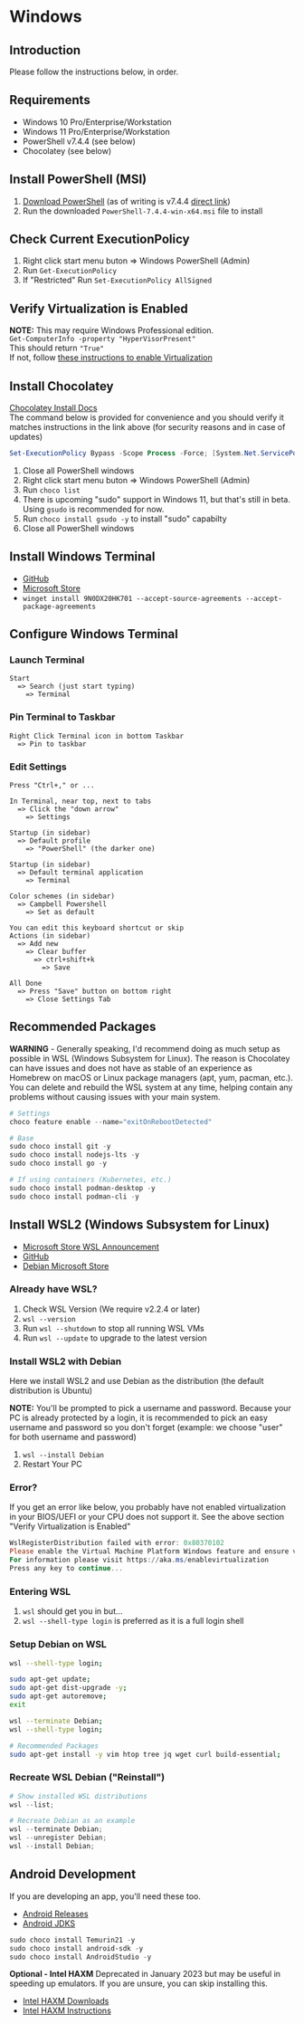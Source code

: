 # Windows

## Introduction

Please follow the instructions below, in order.

## Requirements

- Windows 10 Pro/Enterprise/Workstation
- Windows 11 Pro/Enterprise/Workstation
- PowerShell v7.4.4 (see below)
- Chocolatey (see below)

## Install PowerShell (MSI)

1. [Download PowerShell](https://github.com/PowerShell/PowerShell/releases) (as of writing is v7.4.4 [direct link](https://github.com/PowerShell/PowerShell/releases/download/v7.4.4/PowerShell-7.4.4-win-x64.msi))
1. Run the downloaded `PowerShell-7.4.4-win-x64.msi` file to install

## Check Current ExecutionPolicy

1. Right click start menu buton => Windows PowerShell (Admin)
1. Run `Get-ExecutionPolicy`
1. If "Restricted" Run `Set-ExecutionPolicy AllSigned`

## Verify Virtualization is Enabled

**NOTE:** This may require Windows Professional edition.  
`Get-ComputerInfo -property "HyperVisorPresent"`  
This should return `"True"`  
If not, follow [these instructions to enable Virtualization](https://support.microsoft.com/en-us/windows/enable-virtualization-on-windows-11-pcs-c5578302-6e43-4b4b-a449-8ced115f58e1)

## Install Chocolatey

[Chocolatey Install Docs](https://chocolatey.org/install#individual)  
The command below is provided for convenience and you should verify it matches instructions in the link above (for security reasons and in case of updates)

```powershell
Set-ExecutionPolicy Bypass -Scope Process -Force; [System.Net.ServicePointManager]::SecurityProtocol = [System.Net.ServicePointManager]::SecurityProtocol -bor 3072; iex ((New-Object System.Net.WebClient).DownloadString('https://community.chocolatey.org/install.ps1'))
```

1. Close all PowerShell windows
1. Right click start menu buton => Windows PowerShell (Admin)
1. Run `choco list`
1. There is upcoming "sudo" support in Windows 11, but that's still in beta. Using `gsudo` is recommended for now.
1. Run `choco install gsudo -y` to install "sudo" capabilty
1. Close all PowerShell windows

## Install Windows Terminal

- [GitHub](https://github.com/microsoft/terminal/releases)
- [Microsoft Store](https://apps.microsoft.com/detail/9n0dx20hk701)
- `winget install 9N0DX20HK701 --accept-source-agreements --accept-package-agreements`

## Configure Windows Terminal

### Launch Terminal

```plain
Start
  => Search (just start typing)
    => Terminal
```

### Pin Terminal to Taskbar

```plain
Right Click Terminal icon in bottom Taskbar
  => Pin to taskbar
```

### Edit Settings

```plain
Press "Ctrl+," or ...

In Terminal, near top, next to tabs
  => Click the "down arrow"
    => Settings

Startup (in sidebar)
  => Default profile
    => "PowerShell" (the darker one)

Startup (in sidebar)
  => Default terminal application
    => Terminal

Color schemes (in sidebar)
  => Campbell Powershell
    => Set as default

You can edit this keyboard shortcut or skip
Actions (in sidebar)
  => Add new
    => Clear buffer
      => ctrl+shift+k
        => Save

All Done
  => Press "Save" button on bottom right
    => Close Settings Tab
```

## Recommended Packages

**WARNING** - Generally speaking, I'd recommend doing as much setup as possible in WSL (Windows Subsystem for Linux). The reason is Chocolatey can have issues and does not have as stable of an experience as Homebrew on macOS or Linux package managers (apt, yum, pacman, etc.). You can delete and rebuild the WSL system at any time, helping contain any problems without causing issues with your main system.

```powershell
# Settings
choco feature enable --name="exitOnRebootDetected"

# Base
sudo choco install git -y
sudo choco install nodejs-lts -y
sudo choco install go -y

# If using containers (Kubernetes, etc.)
sudo choco install podman-desktop -y
sudo choco install podman-cli -y
```

## Install WSL2 (Windows Subsystem for Linux)

- [Microsoft Store WSL Announcement](https://devblogs.microsoft.com/commandline/the-windows-subsystem-for-linux-in-the-microsoft-store-is-now-generally-available-on-windows-10-and-11/)
- [GitHub](https://github.com/microsoft/WSL/releases)
- [Debian Microsoft Store](https://apps.microsoft.com/detail/9msvkqc78pk6)

### Already have WSL?

1. Check WSL Version (We require v2.2.4 or later)
1. `wsl --version`
1. Run `wsl --shutdown` to stop all running WSL VMs
1. Run `wsl --update` to upgrade to the latest version

### Install WSL2 with Debian

Here we install WSL2 and use Debian as the distribution (the default distribution is Ubuntu)

**NOTE:** You'll be prompted to pick a username and password. Because your PC is already protected by a login, it is recommended to pick an easy username and password so you don't forget (example: we choose "user" for both username and password)

1. `wsl --install Debian`
1. Restart Your PC

### Error?

If you get an error like below, you probably have not enabled virtualization in your BIOS/UEFI or your CPU does not support it. See the above section "Verify Virtualization is Enabled"

```powershell
WslRegisterDistribution failed with error: 0x80370102
Please enable the Virtual Machine Platform Windows feature and ensure virtualization is enabled in the BIOS.
For information please visit https://aka.ms/enablevirtualization
Press any key to continue...
```

### Entering WSL

1. `wsl` should get you in but...
1. `wsl --shell-type login` is preferred as it is a full login shell

### Setup Debian on WSL

```bash
wsl --shell-type login;

sudo apt-get update;
sudo apt-get dist-upgrade -y;
sudo apt-get autoremove;
exit

wsl --terminate Debian;
wsl --shell-type login;

# Recommended Packages
sudo apt-get install -y vim htop tree jq wget curl build-essential;
```

### Recreate WSL Debian ("Reinstall")

```powershell
# Show installed WSL distributions
wsl --list;

# Recreate Debian as an example
wsl --terminate Debian;
wsl --unregister Debian;
wsl --install Debian;
```

## Android Development

If you are developing an app, you'll need these too.

- [Android Releases](https://developer.android.com/studio/releases)
- [Android JDKS](https://developer.android.com/build/jdks)

```powershell
sudo choco install Temurin21 -y
sudo choco install android-sdk -y
sudo choco install AndroidStudio -y
```

**Optional - Intel HAXM**
Deprecated in January 2023 but may be useful in speeding up emulators.
If you are unsure, you can skip installing this.

- [Intel HAXM Downloads](https://github.com/intel/haxm/releases)
- [Intel HAXM Instructions](https://github.com/intel/haxm/wiki/Installation-Instructions-on-Windows)
